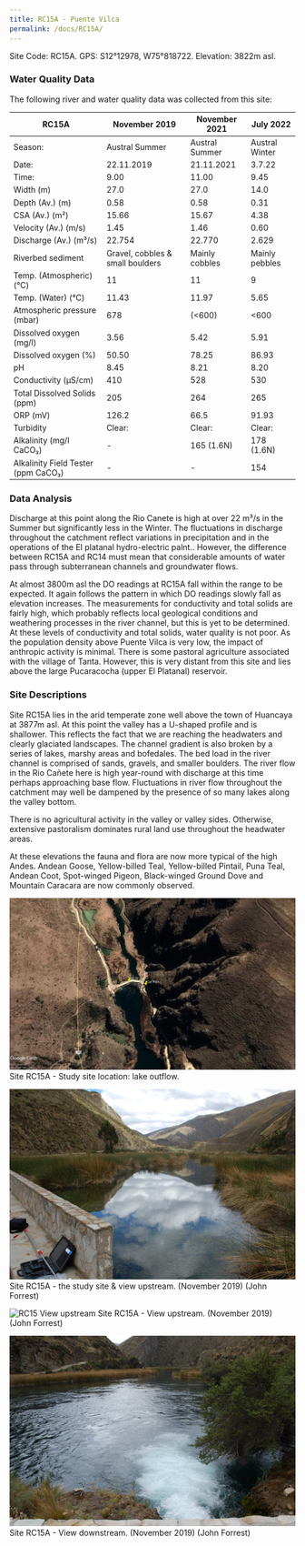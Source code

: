 ```yaml
---
title: RC15A - Puente Vilca
permalink: /docs/RC15A/
---
```



Site Code: RC15A.  GPS: S12°12978, W75°818722. Elevation:
3822m asl.


### Water Quality Data

The following river and water quality data was collected from this site:

|     RC15A                                  |     November 2019                       |     November 2021     |     July 2022         |
|--------------------------------------------|-----------------------------------------|-----------------------|-----------------------|
|     Season:                                |     Austral Summer                      |     Austral Summer    |     Austral Winter    |
|     Date:                                  |     22.11.2019                          |     21.11.2021        |     3.7.22            |
|     Time:                                  |     9.00                                |     11.00             |     9.45              |
|     Width (m)                              |     27.0                                |     27.0              |     14.0              |
|     Depth (Av.) (m)                        |     0.58                                |     0.58              |     0.31              |
|     CSA (Av.) (m²)                         |     15.66                               |     15.67             |     4.38              |
|     Velocity (Av.) (m/s)                   |     1.45                                |     1.46              |     0.60              |
|     Discharge (Av.) (m³/s)                 |     22.754                              |     22.770            |     2.629             |
|     Riverbed sediment                      |     Gravel, cobbles & small boulders    |     Mainly cobbles    |     Mainly pebbles    |
|     Temp. (Atmospheric) (°C)               |     11                                  |     11                |     9                 |
|     Temp. (Water) (°C)                     |     11.43                               |     11.97             |     5.65              |
|     Atmospheric pressure (mbar)            |     678                                 |     (<600)            |     <600              |
|     Dissolved oxygen (mg/l)                |     3.56                                |     5.42              |     5.91              |
|     Dissolved oxygen (%)                   |     50.50                               |     78.25             |     86.93             |
|     pH                                     |     8.45                                |     8.21              |     8.20              |
|     Conductivity (µS/cm)                   |     410                                 |     528               |     530               |
|     Total Dissolved Solids (ppm)           |     205                                 |     264               |     265               |
|     ORP (mV)                               |     126.2                               |     66.5              |     91.93             |
|     Turbidity                              |     Clear:                              |     Clear:            |     Clear:            |
|     Alkalinity (mg/l CaCO₃)                |     -                                   |     165 (1.6N)        |     178 (1.6N)        |
|     Alkalinity Field Tester (ppm CaCO₃)    |     -                                   |     -                 |     154               |



### Data Analysis
Discharge at this point along the Rio Canete is high at over 22 m³/s in the Summer but significantly less in the Winter. The fluctuations in discharge throughout the catchment reflect variations in precipitation and in the operations of the El platanal hydro-electric palnt.. However, the difference between RC15A and RC14 must mean that considerable amounts of water pass through subterranean channels and groundwater flows.

At almost 3800m asl the DO readings at RC15A fall within the range to be expected. It again follows the pattern in which DO readings slowly fall as elevation increases. The measurements for conductivity and total solids are fairly high, which probably reflects local geological conditions and weathering processes in the river channel, but this is yet to be determined. At these levels of conductivity and total solids, water quality is not poor. As the population density above Puente Vilca is very low, the impact of anthropic activity is minimal. There is some pastoral agriculture associated with the village of Tanta. However, this is very distant from this site and lies above the large Pucaracocha (upper El Platanal) reservoir.
  
### Site Descriptions
Site RC15A lies in the arid temperate zone well above the town of Huancaya at 3877m asl. At this point the valley has a U-shaped profile and is shallower. This reflects the fact that we are reaching the headwaters and clearly glaciated landscapes. The channel gradient is also broken by a series of lakes, marshy areas and bofedales. The bed load in the river channel is comprised of sands, gravels, and smaller boulders. The river flow in the Rio Cañete here is high year-round with discharge at this time perhaps approaching base flow. Fluctuations in river flow throughout the catchment may well be dampened by the presence of so many lakes along the valley bottom.  

There is no agricultural activity in the valley or valley sides. Otherwise, extensive pastoralism dominates rural land use throughout the headwater areas.

At these elevations the fauna and flora are now more typical of the high Andes. Andean Goose, Yellow-billed Teal, Yellow-billed Pintail, Puna Teal, Andean Coot, Spot-winged Pigeon, Black-winged Ground Dove and Mountain Caracara are now commonly observed.  


![RC15 View upstream](/assets/SiteDescriptions/RC15/RC15PuenteVilca.jpg)
Site RC15A - Study site location: lake outflow.


![Site RC15 - the study site & view upstream. (John Forrest)](/assets/SiteDescriptions/RC15/RC15Site&Viewupstream.jpg)
Site RC15A - the study site & view upstream.  (November 2019) (John Forrest)


![RC15 View upstream](/assets/SiteDescriptions/RC15/RC15Viewupstream.jpg)
Site RC15A - View upstream.  (November 2019) (John Forrest)


![image](/assets/SiteDescriptions/RC15/RC15Viewdownstream.jpg)
Site RC15A - View downstream.  (November 2019) (John Forrest)

